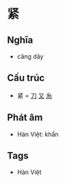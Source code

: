 # 紧

## Nghĩa

* căng dây

## Cấu trúc
* 紧 = [刀](刀.md) [又](又.md) [糸](糸.md)

## Phát âm

* Hán Việt: khẩn

## Tags
* Hán Việt

<script>window.HANZI_FIELD='紧';</script>

